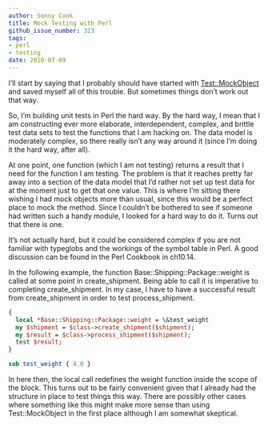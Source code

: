 ```yaml
---
author: Sonny Cook
title: Mock Testing with Perl
github_issue_number: 323
tags:
- perl
- testing
date: 2010-07-09
---
```




I’ll start by saying that I probably should have started with [Test::MockObject](https://metacpan.org/pod/release/CHROMATIC/Test-MockObject-1.09/lib/Test/MockObject.pm) and saved myself all of this trouble. But sometimes things don’t work out that way.

So, I’m building unit tests in Perl the hard way. By the hard way, I mean that I am constructing ever more elaborate, interdependent, complex, and brittle test data sets to test the functions that I am hacking on. The data model is moderately complex, so there really isn’t any way around it (since I’m doing it the hard way, after all).

At one point, one function (which I am not testing) returns a result that I need for the function I am testing. The problem is that it reaches pretty far away into a section of the data model that I’d rather not set up test data for at the moment just to get that one value. This is where I’m sitting there wishing I had mock objects more than usual, since this would be a perfect place to mock the method. Since I couldn’t be bothered to see if someone had written such a handy module, I looked for a hard way to do it. Turns out that there is one.

It’s not actually hard, but it could be considered complex if you are not familiar with typeglobs and the workings of the symbol table in Perl. A good discussion can be found in the Perl Cookbook in ch10.14.

In the following example, the function Base::Shipping::Package::weight is called at some point in create_shipment. Being able to call it is imperative to completing create_shipment. In my case, I have to have a successful result from create_shipment in order to test process_shipment.

```perl
{
  local *Base::Shipping::Package::weight = \&test_weight
  my $shipment = $class->create_shipment($shipment);
  my $result = $class->process_shipment($shipment);
  test $result;
}

sub test_weight { 4.0 }
```

In here then, the local call redefines the weight function inside the scope of the block. This turns out to be fairly convenient given that I already had the structure in place to test things this way. There are possibly other cases where something like this might make more sense than using Test::MockObject in the first place although I am somewhat skeptical.


